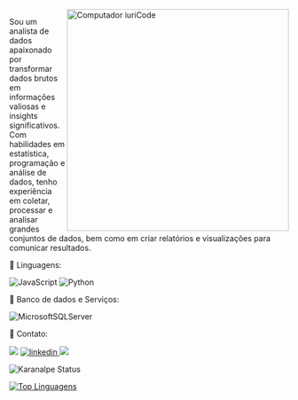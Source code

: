 <img src="https://raw.githubusercontent.com/MicaelliMedeiros/micaellimedeiros/master/image/computer-illustration.png" min-width="400px" max-width="400px" width="400px" align="right" alt="Computador iuriCode">

<p align="left"> 
  Sou um analista de dados apaixonado por transformar dados brutos em informações valiosas e insights significativos. Com habilidades em estatística, programação e análise de dados, tenho experiência em coletar, processar e analisar grandes conjuntos de dados, bem como em criar relatórios e visualizações para comunicar resultados.
</p>

<p align="left">
  🦄 Linguagens:
  
  ![JavaScript](https://img.shields.io/badge/javascript-%23323330.svg?style=for-the-badge&logo=javascript&logoColor=%23F7DF1E)
  ![Python](https://img.shields.io/badge/python-3670A0?style=for-the-badge&logo=python&logoColor=ffdd54)
</p>

<p align="left">
 💼 Banco de dados e Serviços:

![MicrosoftSQLServer](https://img.shields.io/badge/Microsoft%20SQL%20Server-CC2927?style=for-the-badge&logo=microsoft%20sql%20server&logoColor=white)

<p align="left">
  💬 Contato:

  <a href = "mailto:lucasnascimento.brn@gmail.com" alt="e-mail"><img src="https://img.shields.io/badge/Gmail-D14836?style=for-the-badge&logo=gmail&logoColor=white" target="_blank"></a> 
  <a href="https://www.linkedin.com/in/lucas-rodrigues-31a442210/" alt="Linkedin" target="_blank">
    <img src="https://img.shields.io/badge/linkedin-%230077B5.svg?style=for-the-badge&logo=linkedin&logoColor=white" alt="linkedin">
  </a>
  <a href="https://www.instagram.com/_c4sluu/" alt="Instagram" target="_blank">
   <img src = "https://img.shields.io/badge/instagram-%23E4405F.svg?&style=for-the-badge&logo=instagram&logoColor=white">
  </a>
</p>

![Karanalpe Status](https://github-readme-stats.vercel.app/api?username=c4slu&show_icons=true)

[![Top Linguagens](https://github-readme-stats.vercel.app/api/top-langs/?username=c4slu&layout=compact)](https://github.com/c4slu/github-readme-stats)
